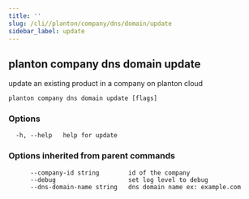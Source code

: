 ```yaml
---
title: ''
slug: /cli//planton/company/dns/domain/update
sidebar_label: update
---
```

## planton company dns domain update

update an existing product in a company on planton cloud

```
planton company dns domain update [flags]
```

### Options

```
  -h, --help   help for update
```

### Options inherited from parent commands

```
      --company-id string        id of the company
      --debug                    set log level to debug
      --dns-domain-name string   dns domain name ex: example.com
```

